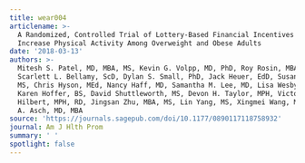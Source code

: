 ```yaml
---
title: wear004
articlename: >-
  A Randomized, Controlled Trial of Lottery-Based Financial Incentives to
  Increase Physical Activity Among Overweight and Obese Adults
date: '2018-03-13'
authors: >-
  Mitesh S. Patel, MD, MBA, MS, Kevin G. Volpp, MD, PhD, Roy Rosin, MBA,
  Scarlett L. Bellamy, ScD, Dylan S. Small, PhD, Jack Heuer, EdD, Susan Sproat,
  MS, Chris Hyson, MEd, Nancy Haff, MD, Samantha M. Lee, MD, Lisa Wesby, MS,
  Karen Hoffer, BS, David Shuttleworth, MS, Devon H. Taylor, MPH, Victoria
  Hilbert, MPH, RD, Jingsan Zhu, MBA, MS, Lin Yang, MS, Xingmei Wang, MS, David
  A. Asch, MD, MBA
source: 'https://journals.sagepub.com/doi/10.1177/0890117118758932'
journal: Am J Hlth Prom
summary: ' '
spotlight: false
---
```


